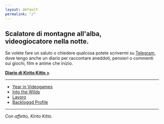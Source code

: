 ```yaml
---
layout: default
permalink: "/"
---
```


## Scalatore di montagne all'alba,<br>videogiocatore nella notte.

Se volete fare un saluto o chiedere qualcosa potete scrivermi su [Telegram](https://t.me/kiritokitto), dove tengo anche un diario per raccontare aneddoti, pensieri o commenti sui giochi, film e anime che inizio.

[**Diario di Kirito Kitto >**](https://t.me/+eYDpkG161AY4YzI0)

---

* [Year in Videogames](/year-in-videogames)
* [Into the Wilds](/into-the-wilds)
* [Lavoro](/job)
* [Backloggd Profile](https://www.backloggd.com/u/KiritoKitto/)

---

*Con affetto, Kirito Kitto.*